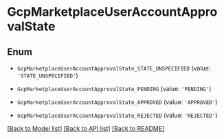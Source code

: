 # GcpMarketplaceUserAccountApprovalState


## Enum

* `GcpMarketplaceUserAccountApprovalState_STATE_UNSPECIFIED` (value: `'STATE_UNSPECIFIED'`)

* `GcpMarketplaceUserAccountApprovalState_PENDING` (value: `'PENDING'`)

* `GcpMarketplaceUserAccountApprovalState_APPROVED` (value: `'APPROVED'`)

* `GcpMarketplaceUserAccountApprovalState_REJECTED` (value: `'REJECTED'`)

[[Back to Model list]](../README.md#documentation-for-models) [[Back to API list]](../README.md#documentation-for-api-endpoints) [[Back to README]](../README.md)


